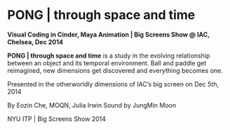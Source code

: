 # PONG | through space and time

<b>Visual Coding in Cinder, Maya Animation | Big Screens Show @ IAC, Chelsea, Dec 2014</b>

<b>PONG | through space and time</b> is a study in the evolving relationship between an object and its temporal environment. Ball and paddle get reimagined, new dimensions get discovered and everything becomes one.


Presented in the otherworldly dimensions of IAC’s big screen on Dec 5th, 2014

By Eozin Che, MOQN, Julia Irwin 
Sound by JungMin Moon

NYU ITP | Big Screens Show 2014
